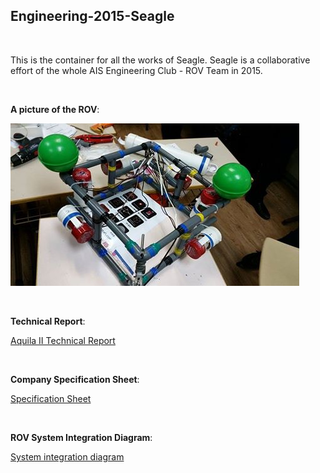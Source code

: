 ## Engineering-2015-Seagle

<br>

This is the container for all the works of Seagle. Seagle is a collaborative effort of the whole AIS Engineering Club - ROV Team in 2015.

<br>

**A picture of the ROV**:

![Picture of the Seagle](Report/Resources/picture_of_seagle.jpg)

<br>

**Technical Report**:

[Aquila II Technical Report](Report/report.pdf)

<br>

**Company Specification Sheet**:

[Specification Sheet](Report/Resources/specfication_sheet.pdf)

<br>

**ROV System Integration Diagram**:

[System integration diagram](Report/Resources/system_integrated_diagram.pdf)
